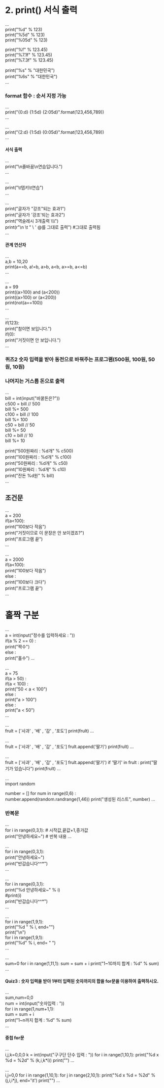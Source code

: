# 2. print() 서식 출력

...  
print("%d" % 123)  
print("%5d" % 123)  
print("%05d" % 123)  
  
print("%f" % 123.45)    
print("%7.1f" % 123.45)  
print("%7.3f" % 123.45)  
  
print("%s" % "대한민국")    
print("%6s" % "대한민국")  
...

### format 함수 : 순서 지정 가능 

...  
print("{0:d} {1:5d} {2:05d}".format(123,456,789))  
...

...  
print("{2:d} {1:5d} {0:05d}".format(123,456,789))  
...

#### 서식 출력

...  
print("\n줄바꿈\n연습입니다.")  
...

...  
print("\t탭키\t연습")  
...

...  
print("글자가 \"강조\"되는 효과1")  
print("글자가 \'강조\'되는 효과2")  
print("역슬레시 3개출력 \\\\\\")  
print(r"\n \t \" \\ \' @를 그대로 출력") #그대로 출력됨  
...

#### 관계 연산자

...  
a,b = 10,20  
print(a==b, a!=b, a>b, a<b, a>=b, a<=b)  
...

...  
a = 99  
print((a>100) and (a<200))  
print((a>100) or (a<200))  
print(not(a==100))  
...

...  
if(123):  
  print("참이면 보입니다.")  
if(0):  
  print("거짓이면 안 보입니다.")  
...

### 퀴즈2 숫자 입력을 받아 동전으로 바꿔주는 프로그램(500원, 100원, 50원, 10원)  
### 나머지는 거스름 돈으로 출력

...  
bill = int(input("바꿀돈은?"))  
c500 = bill // 500  
bill %= 500  
c100 = bill // 100  
bill %= 100  
c50 = bill // 50  
bill %= 50  
c10 = bill // 10  
bill %= 10  

print("500원짜리 : %d개" % c500)  
print("100원짜리 : %d개" % c100)  
print("50원짜리 : %d개" % c50)  
print("10원짜리 : %d개" % c10)  
print("잔돈 %d원" % bill)  
...

## 조건문  

...  
a = 200  
if(a<100):  
  print("100보다 작음")  
  print("거짓이므로 이 문장은 안 보이겠죠?")  
print("프로그램 끝")  
...

...  
a = 2000  
if(a<100):  
  print("100보다 작음")  
else :  
  print("100보다 크다")  
print("프로그램 끝")  
...

# 홀짝 구분

...  
a = int(input("정수를 입력하세요 : "))  
if(a % 2 == 0) :  
  print("짝수")  
else :    
  print("홀수") 
...

...  
a = 75  
if(a > 50) :  
  if(a < 100) :  
    print("50 < a < 100")  
  else :  
    print("a > 100")  
else :  
  print("a < 50")  
...

...   
frult = ['사과' , '배' , '감' , '포도']
print(frult)
...

...  
frult = ['사과' , '배' , '감' , '포도']
frult.append('딸기')
print(frult)
...

...  
frult = ['사과' , '배' , '감' , '포도']
frult.append('딸기')
if '딸기' in frult :
  print("딸기가 있습니다")
print(frult)
...

...  
import random

number = []
for num in range(0,6) :
  number.append(random.randrange(1,46))
print("생성된 리스트", number)
...

### 반복문

...  
for i in range(0,3,1): # 시작값,끝값+1,증가값  
  print("안녕하세요~") # 반복 내용
...

...  
for i in range(0,3,1):  
  print("안녕하세요~")  
print("반갑습니다^^*")  
...

...  
for i in range(0,3,1):  
  print("%d 안녕하세요~" % i)  
  #print(i)  
print("반갑습니다^^*")   
...

...  
for i in range(1,9,1):  
  print("%d " % i, end="")  
print("\n")  
for i in range(1,9,1):  
  print("%d" % i, end= " ")  
...

...  
sum=0
for i in range(1,11,1):
  sum = sum + i
print("1~10까지 합계 : %d" % sum)
...

#### Quiz3 : 숫자 입력을 받아 1부터 입력된 숫자까지의 합을 for문을 이용하여 출력하시오.  

...  
sum,num=0,0  
num = int(input("숫자입력 : "))  
for i in range(1,num+1,1):  
  sum = sum + i  
print("1~n까지 합계 : %d" % sum)  
...  

#### 중첩 for문  

...  
i,j,k=0,0,0
k = int(input("구구단 단수 입력 : "))
for i in range(1,10,1):
  print("%d x %d = %2d" % (k,i,k*i))
print("")
...

...  
i,j=0,0
for i in range(1,10,1):
  for j in range(2,10,1):
    print("%d x %d = %2d" % (j,i,i*j), end='\t')
  print("")
...
